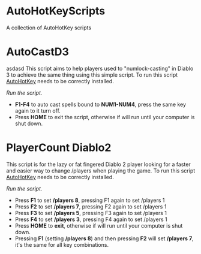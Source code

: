 # AutoHotKeyScripts
A collection of AutoHotKey scripts

# AutoCastD3

asdasd
This script aims to help players used to "numlock-casting" in Diablo 3 to achieve the same thing using this simple script. To run this script [AutoHotKey](https://www.autohotkey.com) needs to be correctly installed. 

*Run the script.*

* **F1-F4** to auto cast spells bound to **NUM1-NUM4**, press the same key again to it turn off.
* Press **HOME** to exit the script, otherwise if will run until your computer is shut down.

# PlayerCount Diablo2

This script is for the lazy or fat fingered Diablo 2 player looking for a faster and easier way to change /players when playing the game. To run this script [AutoHotKey](https://www.autohotkey.com) needs to be correctly installed. 

*Run the script.*

* Press **F1** to set **/players 8**, pressing F1 again to set /players 1
* Press **F2** to set **/players 7**, pressing F2 again to set /players 1
* Press **F3** to set **/players 5**, pressing F3 again to set /players 1
* Press **F4** to set **/players 3**, pressing F4 again to set /players 1
* Press **HOME** to **exit**, otherwise if will run until your computer is shut down.
* Pressing **F1** (setting **/players 8**) and then pressing **F2** will set **/players 7**, it's the same for all key combinations.
